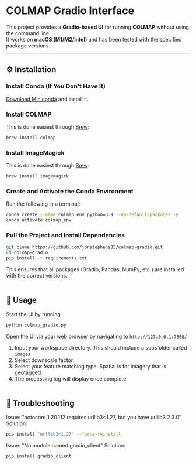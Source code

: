 # COLMAP Gradio Interface

This project provides a **Gradio-based UI** for running **COLMAP** without using the command line.  
It works on **macOS (M1/M2/Intel)** and has been tested with the specified package versions.

---

## ⚙️ Installation

### **Install Conda (If You Don't Have It)**
[Download Miniconda](https://docs.conda.io/en/latest/miniconda.html) and install it.

### **Install COLMAP**
This is done easiest through [Brew](https://brew.sh/):
```bash
brew install colmap
```

### **Install ImageMagick**
This is done easiest through [Brew](https://brew.sh/):
```bash
brew install imagemagick
```

### **Create and Activate the Conda Environment**
Run the following in a terminal:

```bash
conda create --name colmap_env python=3.9 --no-default-packages -y
conda activate colmap_env
```

### **Pull the Project and Install Dependencies**
```bash
git clone https://github.com/jonstephens85/colmap-gradio.git
cd colmap-gradio
pip install -r requirements.txt
```
This ensures that all packages (Gradio, Pandas, NumPy, etc.) are installed with the correct versions.
<br><br>

## 🚀 Usage

Start the UI by running
```bash
python colmap_gradio.py
```
Open the UI via your web browser by navigating to `http://127.0.0.1:7860/`

1. Input your workspace directory. This should include a subsfolder called `images`
2. Select downscale factor.
2. Select your feature matching type. Spatial is for imagery that is geotagged.
3. The processing log will display once complete
<br><br>
## 🔧 Troubleshooting

Issue: "botocore 1.20.112 requires urllib3<1.27, but you have urllib3 2.3.0"
Solution:
```bash
pip install "urllib3<1.27" --force-reinstall
```

Issue: "No module named gradio_client"
Solution:
```bash
pip install gradio_client
```

